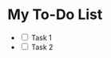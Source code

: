 <!DOCTYPE html>
<html lang="en">
<head>
    <meta charset="UTF-8">
    <meta http-equiv="X-UA-Compatible" content="IE=edge">
    <meta name="viewport" content="width=device-width, initial-scale=1.0">
    <title>To-Do List</title>
</head>
<body>
    <h1>My To-Do List</h1>
    <ul>
        <li><input type="checkbox" id="task1"><label for="task1"> Task 1</label></li>
        <li><input type="checkbox" id="task2"><label for="task2"> Task 2</label></li>
        <!-- Add more tasks here -->
    </ul>
</body>
</html>
